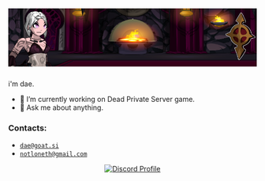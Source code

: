 # [![loneth header](https://github.com/Loneth/Loneth/blob/main/assets/Github-Banner.png)](https://github.com/Loneth)

i'm dae.

- 🔭 I’m currently working on Dead Private Server game.
- 💬 Ask me about anything.

### Contacts:

- <a href="mailto:dae@goat.si">`dae@goat.si`</a>
- <a href="mailto:notloneth@gmail.com">`notloneth@gmail.com`</a>

<p align="center">
  <a href="https://discord.com/users/514722220090851328">
    <img src="https://lanyard-profile-readme.vercel.app/api/514722220090851328" alt="Discord Profile"/>
  </a>
</p>

<!--
**Loneth/Loneth** is a ✨ _special_ ✨ repository because its `README.md` (this file) appears on your GitHub profile.

Here are some ideas to get you started:

- 🔭 I’m currently working on ...
- 🌱 I’m currently learning ...
- 👯 I’m looking to collaborate on ...
- 🤔 I’m looking for help with ...
- 💬 Ask me about ...
- 📫 How to reach me: ...
- 😄 Pronouns: ...
- ⚡ Fun fact: ...
-->
